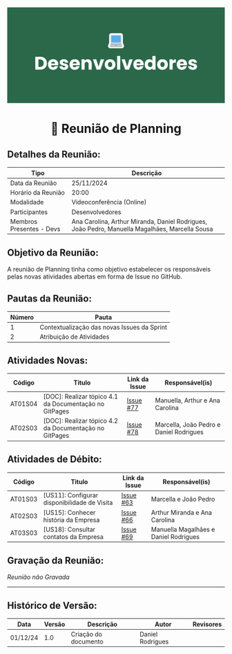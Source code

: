 #
![Banner Desenvolvedores](../../../../assets/BannerDesenvolvedores.png)

<div align="center">
<h1>🤝 Reunião de Planning </h1>
</div>

## Detalhes da Reunião:
| Tipo | Descrição                              |
|---- | --------------------------------------- |
| Data da Reunião | 25/11/2024 |
| Horário da Reunião | 20:00 |
| Modalidade | Videoconferência (Online) |
| Participantes | Desenvolvedores |
| Membros Presentes - Devs | Ana Carolina, Arthur Miranda, Daniel Rodrigues, João Pedro, Manuella Magalhães, Marcella Sousa |

## Objetivo da Reunião:
A reunião de Planning tinha como objetivo estabelecer os responsáveis pelas novas atividades abertas em forma de Issue no GitHub.

## Pautas da Reunião:

| Número | Pauta |
| --- | ------ |
| 1 | Contextualização das novas Issues da Sprint | 
| 2 | Atribuição de Atividades |

## Atividades Novas:

Código  | Titulo                                                 | Link da Issue | Responsável(is)
------- | ------------------------------------------------------ | ------------- | --------------- 
AT01S04 | [DOC]: Realizar tópico 4.1 da Documentação no GitPages | [Issue #77](https://github.com/mdsreq-fga-unb/2024.2-T03-CafeDoSitio/issues/77) | Manuella, Arthur e Ana Carolina
AT02S03 | [DOC]: Realizar tópico 4.2 da Documentação no GitPages | [Issue #78](https://github.com/mdsreq-fga-unb/2024.2-T03-CafeDoSitio/issues/78) | Marcella, João Pedro e Daniel Rodrigues

## Atividades de Débito:

Código  | Titulo                                       | Link da Issue | Responsável(is)
------- | -------------------------------------------- | ------------- | --------------- 
AT01S03 | [US11]: Configurar disponibilidade de Visita | [Issue #63](https://github.com/mdsreq-fga-unb/2024.2-T03-CafeDoSitio/issues/63) | Marcella e João Pedro
AT02S03 | [US15]: Conhecer história da Empresa         | [Issue #66](https://github.com/mdsreq-fga-unb/2024.2-T03-CafeDoSitio/issues/66) | Arthur Miranda e Ana Carolina
AT03S03 | [US18]: Consultar contatos da Empresa        | [Issue #69](https://github.com/mdsreq-fga-unb/2024.2-T03-CafeDoSitio/issues/69) | Manuella Magalhães e Daniel Rodrigues

## Gravação da Reunião:
_Reunião não Gravada_

---
## Histórico de Versão: 
| Data | Versão | Descrição | Autor | Revisores |
|---- | ------ | --------- | ----- | --------- |
| 01/12/24 | 1.0 | Criação do documento | Daniel Rodrigues |